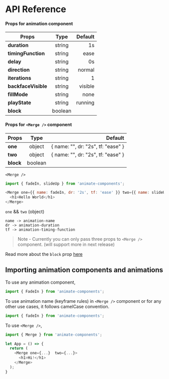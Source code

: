 # API Reference

#### Props for animation component

| Props        | Type           | Default  |
| ------------- |:-------------:| -----:|
| **duration**      | string | 1s |
| **timingFunction**      | string      |   ease |
| **delay** | string      |    0s |
| **direction** | string      |    normal |
| **iterations** | string      |    1 |
| **backfaceVisible** | string      |    visible |
| **fillMode** | string      |    none |
| **playState** | string      |    running |
| **block** | boolean      |    |

#### Props for `<Merge />` component

| Props        | Type           | Default  |
| ------------- |:-------------:| -----:|
| **one**      | object | { name: "", dr: "2s", tf: "ease" } |
| **two**      | object      |   { name: "", dr: "2s", tf: "ease" } |
| **block** | boolean      |    |

`<Merge />`

```javascript
import { fadeIn, slideUp } from 'animate-components';

<Merge one={{ name: fadeIn, dr: '2s', tf: 'ease' }} two={{ name: slideUp, dr: '2s', tf: 'ease' }}>
  <h1>Hello World</h1>
</Merge>
```

`one` && `two` (object)

```
name -> animation-name
dr -> animation-duration
tf -> animation-timing-function
```

> Note - Currently you can only pass three props to `<Merge />` component. (will support more in next release)

Read more about the `block` prop [here](faq.md)

## Importing animation components and animations

To use any animation component,

```javascript
import { FadeIn } from 'animate-components';
```

To use animation name (keyframe rules) in `<Merge />` component or for any other use cases, it follows camelCase convention.

```javascript
import { fadeIn } from 'animate-components';
```

To use `<Merge />`,

``` javascript
import { Merge } from 'animate-components';

let App = () => {
  return (
    <Merge one={...}  two={...}>
      <h1>Hi!</h1>
    </Merge>
  );
}
```
